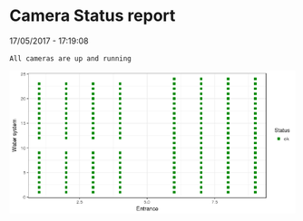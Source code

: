 Camera Status report
================
17/05/2017 - 17:19:08

    All cameras are up and running

![](camreport_files/figure-markdown_github/unnamed-chunk-2-1.png)
